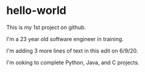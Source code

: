 # hello-world
This is my 1st project on github.

I'm a 23 year old software engineer in training.

I'm adding 3 more lines of text in this edit on 6/9/20.

I'm ooking to complete Python, Java, and C projects.
